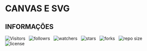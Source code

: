 <!-- TITLE -->

# CANVAS E SVG

<!-- TABLE OF CONTENTS -->

<!-- ## TABELA DE CONTEÚDO -->

<!-- OVERVIEW -->

<!-- ## VISTA POR CIMA -->

<!-- SCREENSHOT -->

<!-- ### FOTO DA TELA -->

<!-- LINKS -->

<!-- ### LINKS -->

<!-- MY PROCESS -->

<!-- ## MEU PROCESSO -->

<!-- BUILT WITH -->

<!-- ### CONSTRUIDO COM -->

<!-- WHAT I LEARNED -->

<!-- ### O QUE APRENDI -->

<!-- CONTINUED DEVELOPMENT -->

<!-- ### DESENVOLVIMENTO CONTÍNUO -->

<!-- USEFUL -->

<!-- ### RECURSOS ÚTEIS -->

<!-- AUTHOR -->

<!-- ## AUTOR -->

<!-- ACKNOWLEDGMENTS -->

<!-- ## AGRADECIMENTOS -->

<!-- INFORMATION -->

## INFORMAÇÕES

![Visitors](https://api.visitorbadge.io/api/visitors?path=Devsgeeknerd%2Fcanvas-e-svg-front-end-zp&label=Visitantes&labelColor=%23f9e64f&countColor=%23008000&style=plastic "Total de Visitas")
&nbsp;
![followrs](https://img.shields.io/github/followers/Devsgeeknerd?style=plastic&label=SEGUIDORES&labelColor=f9e64f "Total de Seguidores")
&nbsp;
![watchers](https://img.shields.io/github/watchers/Devsgeeknerd/?style=plastic&label=OBSERVADORES&labelColor=f9e64f "Total de Observadores")
&nbsp;
![stars](https://img.shields.io/github/stars/Devsgeeknerd/?style=plastic&label=ESTRELAS&labelColor=f9e64f "Total de Estrelas Recebidas")
&nbsp;
![forks](https://img.shields.io/github/forks/Devsgeeknerd/?style=plastic&label=BIFURCAÇÕES&labelColor=f9e64f "Total de Bifurcações")
&nbsp;
![repo size](https://img.shields.io/github/repo-size/Devsgeeknerd/?style=plastic&label=TAMANHO&labelColor=f9e64f "Tamanho do Repositório")
&nbsp;
![license](https://img.shields.io/github/license/Devsgeeknerd/?style=plastic&label=LICENÇA&labelColor=f9e64f "Licença do Repositório")
